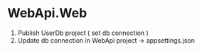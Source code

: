 # WebApi.Web

1. Publish UserDb project ( set db connection )
2. Update db connection in WebApi project -> appsettings.json
